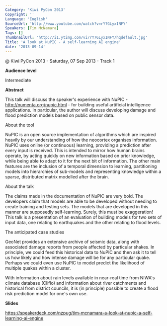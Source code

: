 ```yaml
---
Category: 'Kiwi PyCon 2013'
Copyright: ''
Language: 'English'
SourceUrl: 'http://www.youtube.com/watch?v=rY7GLyxINFY'
Speakers: [Tim McNamara]
Tags: []
ThumbnailUrl: 'http://i1.ytimg.com/vi/rY7GLyxINFY/hqdefault.jpg'
Title: 'A look at NuPIC - A self-learning AI engine'
date: '2013-09-14'
---
```

@ Kiwi PyCon 2013 - Saturday, 07 Sep 2013 - Track 1

**Audience level**

Intermediate

**Abstract**

This talk will discuss the speaker's experience with NuPIC - http://numenta.org/nupic.html - for building useful artificial intelligence applications. In particular, the author will discuss developing damage and flood prediction models based on public sensor data.

About the tool

NuPIC is an open source implementation of algorithms which are inspired heavily by our understanding of how the neocortex organises information. NuPIC uses online (or continuous) learning, providing a prediction after every input is received. This is intended to mirror how human brains operate, by acting quickly on new information based on prior knowledge, while being able to adapt to it for the next bit of information. The other main features are the inclusion of a temporal dimension to learning, partitioning models into hierarchies of sub-models and representing knowledge within a sparse, distributed matrix modelled after the brain.

About the talk

The claims made in the documentation of NuPIC are very bold. The developers claim that models are able to be developed without needing to create training and testing sets. The models that are developed in this manner are supposedly self-learning. Surely, this must be exaggeration! This talk is a presentation of an evaluation of building models for two sets of input data, one relating to earthquakes and the other relating to flood levels.

The anticipated case studies

GeoNet provides an extensive archive of seismic data, along with associated damage reports from people affected by particular shakes. In principle, we could feed this historical data to NuPIC and then ask it to tell us how likely and how intense damage will be for any particular quake. Perhaps we could even use NuPIC to model predict the likelihood of multiple quakes within a cluster.

With information about rain levels available in near-real time from NIWA's climate database (Cliflo) and information about river catchments and historical from district councils, it is (in principle) possible to create a flood risk prediction model for one's own use.

**Slides**

https://speakerdeck.com/nzpug/tim-mcnamara-a-look-at-nupic-a-self-learning-ai-engine
